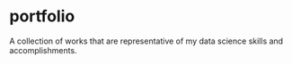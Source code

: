 # portfolio
A collection of works that are representative of my data science skills and accomplishments.
